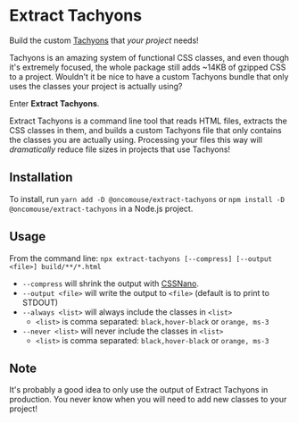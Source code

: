 # Extract Tachyons

Build the custom [Tachyons](http://tachyons.io/) that *your project* needs!

Tachyons is an amazing system of functional CSS classes, and even though it's extremely focused, the whole package still adds ~14KB of gzipped CSS to a project. Wouldn't it be nice to have a custom Tachyons bundle that only uses the classes your project is actually using?

Enter **Extract Tachyons**.

Extract Tachyons is a command line tool that reads HTML files, extracts the CSS classes in them, and builds a custom Tachyons file that only contains the classes you are actually using. Processing your files this way will *dramatically* reduce file sizes in projects that use Tachyons!

## Installation

To install, run `yarn add -D @oncomouse/extract-tachyons` or `npm install -D @oncomouse/extract-tachyons` in a Node.js project.

## Usage

From the command line: `npx extract-tachyons [--compress] [--output <file>] build/**/*.html`

* `--compress` will shrink the output with [CSSNano](https://cssnano.co/).
* `--output <file>` will write the output to `<file>` (default is to print to STDOUT)
* `--always <list>` will always include the classes in `<list>`
	* `<list>` is comma separated: `black,hover-black` or `orange, ms-3`
* `--never <list>` will never include the classes in `<list>`
	* `<list>` is comma separated: `black,hover-black` or `orange, ms-3`

## Note

It's probably a good idea to only use the output of Extract Tachyons in production. You never know when you will need to add new classes to your project!
